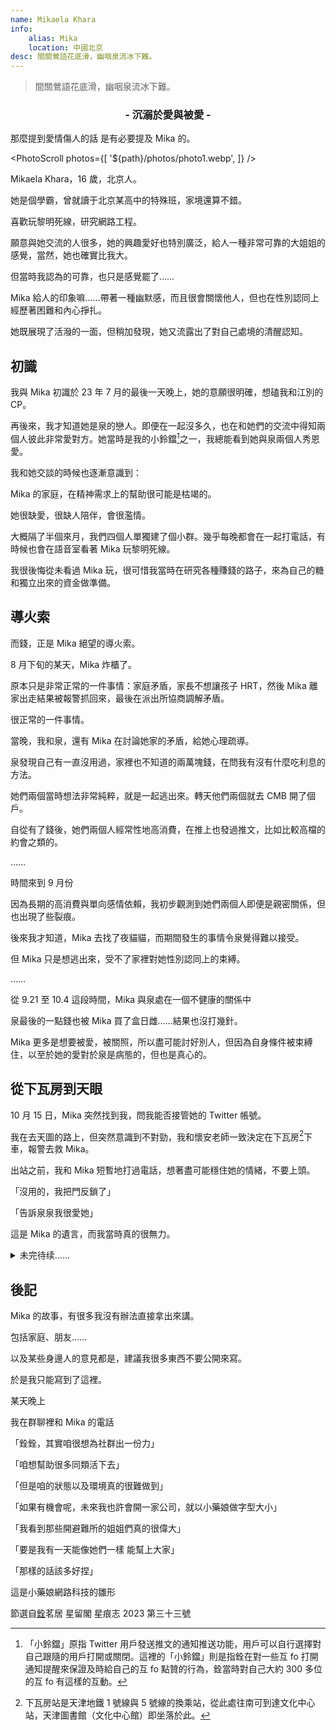 ```yaml
---
name: Mikaela Khara
info:
    alias: Mika
    location: 中國北京
desc: 間關鶯語花底滑，幽咽泉流冰下難。
---
```


> 間關鶯語花底滑，幽咽泉流冰下難。

<h3 align = "center">- 沉溺於愛與被愛 -</h3>

那麼提到愛情傷人的話 是有必要提及 Mika 的。

<blockquote><CapDownQuote messages={[[
"但是遇到泉泉之後 我才知道能有人陪著是件多幸福的事。”", "“可現在我又要失去她……”"],
 ["“我不想再一個人走下去了”", "“一個人好痛苦 看不到希望”"],
  ["“在嗎銓銓……”", "“我把我推特的帳號密碼交給你可以嘛……”"], 
  ["“有點苦……”", "“泉妹要出發去日本了 可能是在登機 告訴她我愛她”"], 
  ["“我買了杯冰淇淋 一會肚子難受了就吃一口壓一下”", "“不會痛苦的 不會的”"]]} />
  </blockquote>

<PhotoScroll photos={[
'${path}/photos/photo1.webp',
]} />

Mikaela Khara，16 歲，北京人。

她是個學霸，曾就讀于北京某高中的特殊班，家境還算不錯。

喜歡玩黎明死線，研究網路工程。

願意與她交流的人很多，她的興趣愛好也特別廣泛，給人一種非常可靠的大姐姐的感覺，當然，她也確實比我大。

但當時我認為的可靠，也只是感覺罷了……

Mika 給人的印象嘛……帶著一種幽默感，而且很會關懷他人，但也在性別認同上經歷著困難和內心掙扎。

她既展現了活潑的一面，但稍加發現，她又流露出了對自己處境的清醒認知。

## 初識

我與 Mika 初識於 23 年 7 月的最後一天晚上，她的意願很明確，想磕我和江別的 CP。

再後來，我才知道她是泉的戀人。即便在一起沒多久，也在和她們的交流中得知兩個人彼此非常愛對方。她當時是我的小鈴鐺[^1]之一，我總能看到她與泉兩個人秀恩愛。

我和她交談的時候也逐漸意識到：

Mika 的家庭，在精神需求上的幫助很可能是枯竭的。

她很缺愛，很缺人陪伴，會很濫情。

大概隔了半個來月，我們四個人單獨建了個小群。幾乎每晚都會在一起打電話，有時候也會在語音室看著 Mika 玩黎明死線。

我很後悔從未看過 Mika 玩，很可惜我當時在研究各種賺錢的路子，來為自己的糖和獨立出來的資金做準備。

## 導火索

而錢，正是 Mika 絕望的導火索。

8 月下旬的某天，Mika 炸櫃了。

原本只是非常正常的一件事情：家庭矛盾，家長不想讓孩子 HRT，然後 Mika 離家出走結果被報警抓回來，最後在派出所協商調解矛盾。

很正常的一件事情。

當晚，我和泉，還有 Mika 在討論她家的矛盾，給她心理疏導。

泉發現自己有一直沒用過，家裡也不知道的兩萬塊錢，在問我有沒有什麼吃利息的方法。

她們兩個當時想法非常純粹，就是一起逃出來。轉天他們兩個就去 CMB 開了個戶。

自從有了錢後，她們兩個人經常性地高消費，在推上也發過推文，比如比較高檔的約會之類的。

……

時間來到 9 月份

因為長期的高消費與單向感情依賴，我初步觀測到她們兩個人即便是親密關係，但也出現了些裂痕。

後來我才知道，Mika 去找了夜貓貓，而期間發生的事情令泉覺得難以接受。

但 Mika 只是想逃出來，受不了家裡對她性別認同上的束縛。

……

從 9.21 至 10.4 這段時間，Mika 與泉處在一個不健康的關係中

泉最後的一點錢也被 Mika 買了盒日雌……結果也沒打幾針。

Mika 更多是想要被愛，被關照，所以盡可能討好別人，但因為自身條件被束縛住，以至於她的愛對於泉是病態的，但也是真心的。

## 從下瓦房到天眼

10 月 15 日，Mika 突然找到我，問我能否接管她的 Twitter 帳號。

我在去天圖的路上，但突然意識到不對勁，我和懷安老師一致決定在下瓦房[^2]下車，報警去救 Mika。

出站之前，我和 Mika 短暫地打過電話，想著盡可能穩住她的情緒，不要上頭。

「沒用的，我把門反鎖了」

「告訴泉泉我很愛她」

這是 Mika 的遺言，而我當時真的很無力。

<details>
<summary>未完待续……</summary>

我真正得到 Mika 逝世的消息 是在 10 月 24 日。

鑒於之前比賽晉級，我去了三岔河口。

少年宮裡不讓停車，於是我們在天眼下的停車場裡換上衣服。

結果……剛下車就收到了消息。

「沒搶救回來。」

「這是永樂橋，上面架着天眼，是一個約會的好地方。如果可以的話，什麼時候來這邊玩，我請你們坐～」

「謝謝銓銓～打算過段時間想來坐一次欸，到時候銓銓一起嘛？」

這是我腦中，望着天眼的回憶，這一切仿佛凍結住了。強忍着痛苦，即便沒發揮好，但我完成了賽程中的最後一次演出。

後來，問起了友人她對 Mika 的印象：

> 我感覺 Mika 也是個可憐的孩子，應該是沒有安全感，想有人可以依靠。
>
> 很多經歷都和她很類似。
>
> 身上全都是在家裡被打留下的疤，我看了都想哭。
>
> 我想她應該……算是含冤而死，真的感覺她死的時候不像是解脫。
>
> 據我的經驗來看，死之前還是想得到愛，有個人能線下過去抱住她都好。
>
> 本來我是可以的……
>
> 我之前說好的 12 月過去要和她過聖誕節。要包餃子，吃水煮蝦。
>
> 感覺她有一段時間像是在求我過去一樣。

三岔河口，沿着子牙河和北運河一路北上，可以抵達北京。

而如今，我站在三岔河口，過往美好的記憶與思緒交匯於此。

她的突然離開，讓一切戛然而止，仿佛所有未完成的故事都被凍結在那個瞬間。那些約定——

包餃子、過聖誕節……

——如今都成了無處寄託的夢。

我想，Mika 並不是真正想離開這個世界，她只是太渴望有人能聽見她內心的呐喊，能擁抱她，給她一個停靠的港灣。在這個複雜的世界裡，她活得太清醒，卻又太孤獨。那些她不斷掩飾的痛苦，最終像洪水般將她吞沒。

「如果當時我能早點意識到，再堅定一點，是不是一切都會不同？」這個問題像夢魘般徘徊在腦海。可是時間無情地向前，留給我們的只有遺憾和無盡的思念。

站在三岔河口，寒風拂面，眼前是連綿不斷的河流——它們匯聚、分流，又不斷地向渤海流去，像生命本身一樣無法回頭。

Mika 說過：「希望有一天能一起坐在天眼上看風景。」

我知道，她或許再也看不到那天的景色了。但她的故事、她的愛、她那不被理解的執着，永遠會留在那些記得她的人心裡。

愛從未走遠，只是我們再也無法親口對她說了。

<PhotoScroll photos={[
'${path}/photos/photo2.webp',
'${path}/photos/photo3.webp',
'${path}/photos/photo4.webp',
]} />

</details>

## 後記

Mika 的故事，有很多我沒有辦法直接拿出來講。

包括家庭、朋友……

以及某些身邊人的意見都是，建議我很多東西不要公開來寫。

於是我只能寫到了這裡。

某天晚上

我在群聊裡和 Mika 的電話

「銓銓，其實咱很想為社群出一份力」

「咱想幫助很多同類活下去」

「但是咱的狀態以及環境真的很難做到」

「如果有機會呢，未來我也許會開一家公司，就以小藥娘做字型大小」

「我看到那些開避難所的姐姐們真的很偉大」

「要是我有一天能像她們一樣 能幫上大家」

「那樣的話該多好捏」

這是小藥娘網路科技的雛形

節選自[銓](https://twitter.com/yqua_)茗居 星留閣 星痕志 2023 第三十三號

[^1]: 「小鈴鐺」原指 Twitter 用戶發送推文的通知推送功能，用戶可以自行選擇對自己跟隨的用戶打開或關閉。這裡的「小鈴鐺」則是指銓在對一些互 fo 打開通知提醒來保證及時給自己的互 fo 點贊的行為，銓當時對自己大約 300 多位的互 fo 有這樣的互動。

[^2]: 下瓦房站是天津地鐵 1 號線與 5 號線的換乘站，從此處往南可到達文化中心站，天津圖書館（文化中心館）即坐落於此。
